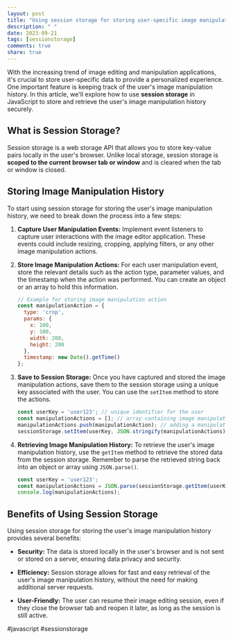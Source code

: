 ```yaml
---
layout: post
title: "Using session storage for storing user-specific image manipulation history in JavaScript"
description: " "
date: 2023-09-21
tags: [sessionstorage]
comments: true
share: true
---
```


With the increasing trend of image editing and manipulation applications, it's crucial to store user-specific data to provide a personalized experience. One important feature is keeping track of the user's image manipulation history. In this article, we'll explore how to use **session storage** in JavaScript to store and retrieve the user's image manipulation history securely.

## What is Session Storage?

Session storage is a web storage API that allows you to store key-value pairs locally in the user's browser. Unlike local storage, session storage is **scoped to the current browser tab or window** and is cleared when the tab or window is closed.

## Storing Image Manipulation History

To start using session storage for storing the user's image manipulation history, we need to break down the process into a few steps:

1. **Capture User Manipulation Events:** Implement event listeners to capture user interactions with the image editor application. These events could include resizing, cropping, applying filters, or any other image manipulation actions.

2. **Store Image Manipulation Actions:** For each user manipulation event, store the relevant details such as the action type, parameter values, and the timestamp when the action was performed. You can create an object or an array to hold this information.

    ```javascript
    // Example for storing image manipulation action
    const manipulationAction = {
      type: 'crop',
      params: {
        x: 100,
        y: 100,
        width: 200,
        height: 200
      },
      timestamp: new Date().getTime()
    };
    ```

3. **Save to Session Storage:** Once you have captured and stored the image manipulation actions, save them to the session storage using a unique key associated with the user. You can use the `setItem` method to store the actions.

    ```javascript
    const userKey = 'user123'; // unique identifier for the user
    const manipulationActions = []; // array containing image manipulation actions
    manipulationActions.push(manipulationAction); // adding a manipulation action
    sessionStorage.setItem(userKey, JSON.stringify(manipulationActions));
    ```

4. **Retrieving Image Manipulation History:** To retrieve the user's image manipulation history, use the `getItem` method to retrieve the stored data from the session storage. Remember to parse the retrieved string back into an object or array using `JSON.parse()`.

    ```javascript
    const userKey = 'user123';
    const manipulationActions = JSON.parse(sessionStorage.getItem(userKey));
    console.log(manipulationActions);
    ```

## Benefits of Using Session Storage

Using session storage for storing the user's image manipulation history provides several benefits:

- **Security:** The data is stored locally in the user's browser and is not sent or stored on a server, ensuring data privacy and security.

- **Efficiency:** Session storage allows for fast and easy retrieval of the user's image manipulation history, without the need for making additional server requests.

- **User-Friendly:** The user can resume their image editing session, even if they close the browser tab and reopen it later, as long as the session is still active.

#javascript #sessionstorage